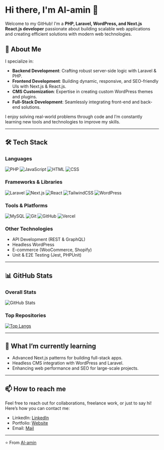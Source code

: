 # Hi there, I'm Al-amin 👋

Welcome to my GitHub! I'm a **PHP, Laravel, WordPress, and Next.js React.js developer** passionate about building scalable web applications and creating efficient solutions with modern web technologies.

## 🚀 About Me

I specialize in:
- **Backend Development**: Crafting robust server-side logic with Laravel & PHP.
- **Frontend Development**: Building dynamic, responsive, and SEO-friendly UIs with Next.js & React.js.
- **CMS Customization**: Expertise in creating custom WordPress themes and plugins.
- **Full-Stack Development**: Seamlessly integrating front-end and back-end solutions.

I enjoy solving real-world problems through code and I’m constantly learning new tools and technologies to improve my skills.

---

## 🛠️ Tech Stack

### Languages
![PHP](https://img.shields.io/badge/PHP-777BB4?style=for-the-badge&logo=php&logoColor=white)
![JavaScript](https://img.shields.io/badge/JavaScript-F7DF1E?style=for-the-badge&logo=javascript&logoColor=black)
![HTML](https://img.shields.io/badge/HTML-E34F26?style=for-the-badge&logo=html5&logoColor=white)
![CSS](https://img.shields.io/badge/CSS-1572B6?style=for-the-badge&logo=css3&logoColor=white)

### Frameworks & Libraries
![Laravel](https://img.shields.io/badge/Laravel-FF2D20?style=for-the-badge&logo=laravel&logoColor=white)
![Next.js](https://img.shields.io/badge/Next.js-000000?style=for-the-badge&logo=nextdotjs&logoColor=white)
![React](https://img.shields.io/badge/React-61DAFB?style=for-the-badge&logo=react&logoColor=black)
![TailwindCSS](https://img.shields.io/badge/TailwindCSS-38B2AC?style=for-the-badge&logo=tailwind-css&logoColor=white)
![WordPress](https://img.shields.io/badge/WordPress-21759B?style=for-the-badge&logo=wordpress&logoColor=white)

### Tools & Platforms 
![MySQL](https://img.shields.io/badge/MySQL-4479A1?style=for-the-badge&logo=mysql&logoColor=white)
![Git](https://img.shields.io/badge/Git-F05032?style=for-the-badge&logo=git&logoColor=white)
![GitHub](https://img.shields.io/badge/GitHub-181717?style=for-the-badge&logo=github&logoColor=white)
![Vercel](https://img.shields.io/badge/Vercel-000000?style=for-the-badge&logo=vercel&logoColor=white)

### Other Technologies
- API Development (REST & GraphQL)
- Headless WordPress
- E-commerce (WooCommerce, Shopify)
- Unit & E2E Testing (Jest, PHPUnit)

---

## 📊 GitHub Stats

### Overall Stats
![GitHub Stats](https://github-readme-stats.vercel.app/api?username=alamindev&show_icons=true&theme=radical)

### Top Repositories
[![Top Langs](https://github-readme-stats.vercel.app/api/top-langs/?username=alamindev&layout=compact&theme=radical)](https://github.com/anuraghazra/github-readme-stats)
 
 
---

## 🌱 What I’m currently learning

- Advanced Next.js patterns for building full-stack apps.
- Headless CMS integration with WordPress and Laravel.
- Enhancing web performance and SEO for large-scale projects.

---

## 📫 How to reach me

Feel free to reach out for collaborations, freelance work, or just to say hi! Here’s how you can contact me:

- LinkedIn: [LinkedIn](https://linkedin.com/in/alamindevbd)
- Portfolio: [Website](https://alamindev.netlify.app)
- Email: [Mail](mailto:mdalamin6554@gmail.com)

---

⭐️ From [Al-amin](https://github.com/alamindev)
